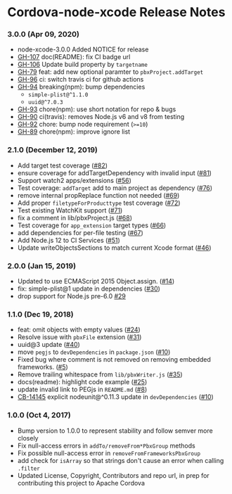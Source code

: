 <!--
#
# Licensed to the Apache Software Foundation (ASF) under one
# or more contributor license agreements.  See the NOTICE file
# distributed with this work for additional information
# regarding copyright ownership.  The ASF licenses this file
# to you under the Apache License, Version 2.0 (the
# "License"); you may not use this file except in compliance
# with the License.  You may obtain a copy of the License at
#
# http://www.apache.org/licenses/LICENSE-2.0
#
# Unless required by applicable law or agreed to in writing,
# software distributed under the License is distributed on an
# "AS IS" BASIS, WITHOUT WARRANTIES OR CONDITIONS OF ANY
#  KIND, either express or implied.  See the License for the
# specific language governing permissions and limitations
# under the License.
#
-->
# Cordova-node-xcode Release Notes

### 3.0.0 (Apr 09, 2020)

* node-xcode-3.0.0 Added NOTICE for release
* [GH-107](https://github.com/apache/cordova-node-xcode/pull/107) doc(README): fix CI badge url
* [GH-106](https://github.com/apache/cordova-node-xcode/pull/106) Update build property by `targetname`
* [GH-79](https://github.com/apache/cordova-node-xcode/pull/79) feat: add new optional paramter to `pbxProject.addTarget`
* [GH-96](https://github.com/apache/cordova-node-xcode/pull/96) ci: switch travis ci for github actions
* [GH-94](https://github.com/apache/cordova-node-xcode/pull/94) breaking(npm): bump dependencies
  * `simple-plist@^1.1.0`
  * `uuid@^7.0.3`
* [GH-93](https://github.com/apache/cordova-node-xcode/pull/93) chore(npm): use short notation for repo & bugs
* [GH-90](https://github.com/apache/cordova-node-xcode/pull/90) ci(travis): removes Node.js v6 and v8 from testing
* [GH-92](https://github.com/apache/cordova-node-xcode/pull/92) chore: bump node requirement (`>=10`)
* [GH-89](https://github.com/apache/cordova-node-xcode/pull/89) chore(npm): improve ignore list

### 2.1.0 (December 12, 2019)
* Add target test coverage ([#82](https://github.com/apache/cordova-node-xcode/pull/82))
* ensure coverage for addTargetDependency with invalid input ([#81](https://github.com/apache/cordova-node-xcode/pull/81))
* Support watch2 apps/extensions ([#56](https://github.com/apache/cordova-node-xcode/pull/56))
* Test coverage: `addTarget` add to main project as dependency ([#76](https://github.com/apache/cordova-node-xcode/pull/76))
* remove internal propReplace function not needed ([#69](https://github.com/apache/cordova-node-xcode/pull/69))
* Add proper `filetypeForProducttype` test coverage ([#72](https://github.com/apache/cordova-node-xcode/pull/72))
* Test existing WatchKit support ([#71](https://github.com/apache/cordova-node-xcode/pull/71))
* fix a comment in lib/pbxProject.js ([#68](https://github.com/apache/cordova-node-xcode/pull/68))
* Test coverage for `app_extension` target types ([#66](https://github.com/apache/cordova-node-xcode/pull/66))
* add dependencies for per-file testing ([#67](https://github.com/apache/cordova-node-xcode/pull/67))
* Add Node.js 12 to CI Services ([#51](https://github.com/apache/cordova-node-xcode/pull/51))
* Update writeObjectsSections to match current Xcode format ([#46](https://github.com/apache/cordova-node-xcode/pull/46))

### 2.0.0 (Jan 15, 2019)
* Updated to use ECMAScript 2015 Object.assign. ([#14](https://github.com/apache/cordova-node-xcode/pull/14))
* fix: simple-plist@1 update in dependencies ([#30](https://github.com/apache/cordova-node-xcode/pull/30))
* drop support for Node.js pre-6.0 [#29](https://github.com/apache/cordova-node-xcode/pull/29)

### 1.1.0 (Dec 19, 2018)
* feat: omit objects with empty values ([#24](https://github.com/apache/cordova-node-xcode/pull/24))
* Resolve issue with `pbxFile` extension ([#31](https://github.com/apache/cordova-node-xcode/pull/31))
* uuid@3 update ([#40](https://github.com/apache/cordova-node-xcode/pull/40))
* move `pegjs` to `devDependencies` in `package.json` ([#10](https://github.com/apache/cordova-node-xcode/pull/10))
* Fixed bug where comment is not removed on removing embedded frameworks. ([#5](https://github.com/apache/cordova-node-xcode/pull/5))
* Remove trailing whitespace from `lib/pbxWriter.js` ([#35](https://github.com/apache/cordova-node-xcode/pull/35))
* docs(readme): highlight code example ([#25](https://github.com/apache/cordova-node-xcode/pull/25))
* update invalid link to PEGjs in `README.md` ([#8](https://github.com/apache/cordova-node-xcode/pull/8))
* [CB-14145](https://issues.apache.org/jira/browse/CB-14145) explicit nodeunit@^0.11.3 update in `devDependencies` ([#10](https://github.com/apache/cordova-node-xcode/pull/10))

### 1.0.0 (Oct 4, 2017)
* Bump version to 1.0.0 to represent stability and follow semver more closely
* Fix null-access errors in `addTo/removeFrom*PbxGroup` methods
* Fix possible null-access error in `removeFromFrameworksPbxGroup`
* add check for `isArray` so that strings don't cause an error when calling `.filter`
* Updated License, Copyright, Contributors and repo url, in prep for contributing this project to Apache Cordova
